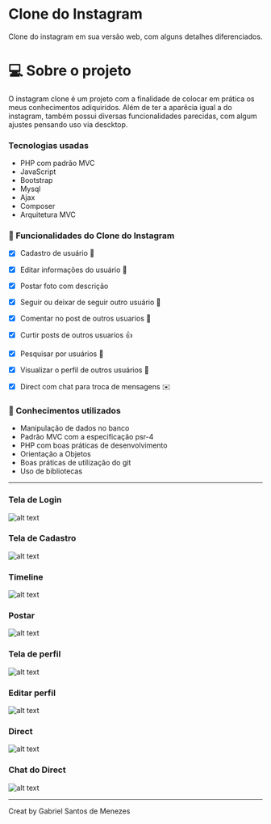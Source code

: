 # Clone do Instagram
Clone do instagram em sua versão web, com alguns detalhes diferenciados.
# :computer: Sobre o projeto
 O instagram clone é um projeto com a finalidade de colocar em prática os meus conhecimentos adiquiridos. 
Além de ter a aparêcia igual a do instagram, também possui diversas funcionalidades parecidas, com algum ajustes pensando uso via descktop.

### Tecnologias usadas
- PHP com padrão MVC
- JavaScript
- Bootstrap
- Mysql
- Ajax
- Composer
- Arquitetura MVC

### :rocket: Funcionalidades do Clone do Instagram 

- [X] Cadastro de usuário :bust_in_silhouette:
- [X] Editar informações do usuário :memo:
- [X] Postar foto com descrição 
- [X] Seguir ou deixar de seguir outro usuário :busts_in_silhouette:
- [X] Comentar no post de outros usuarios :speech_balloon:
- [X] Curtir posts de outros usuarios :+1:
- [X] Pesquisar por usuários :mag_right:
- [X] Visualizar o perfil de outros usuários :eyes:
- [X] Direct com chat para troca de mensagens :envelope:


### :green_book: Conhecimentos  utilizados                            

- Manipulação de dados no banco
- Padrão MVC com a especificação psr-4
- PHP com boas práticas de desenvolvimento
- Orientação a Objetos
- Boas práticas de utilização do git
- Uso de bibliotecas

<hr>

### Tela de Login
![alt text](https://github.com/Gabriel-Santos-de-Menezes/instagram_clone/tree/master/prints/tela_login.png)

### Tela de Cadastro
![alt text](https://github.com/Gabriel-Santos-de-Menezes/instagram_clone/tree/master/prints/tela_cadastro.png)

### Timeline
![alt text](https://github.com/Gabriel-Santos-de-Menezes/instagram_clone/tree/master/prints/timileni.png)

### Postar
![alt text](https://github.com/Gabriel-Santos-de-Menezes/instagram_clone/tree/master/prints/post.png)

### Tela de perfil
![alt text](https://github.com/Gabriel-Santos-de-Menezes/instagram_clone/tree/master/prints/tela_perfilo_logado.png)

### Editar perfil
![alt text](https://github.com/Gabriel-Santos-de-Menezes/instagram_clone/tree/master/prints/editar_perfil.png)

### Direct
![alt text](https://github.com/Gabriel-Santos-de-Menezes/instagram_clone/tree/master/prints/tela_direct_inicial.png)

### Chat do Direct
![alt text](https://github.com/Gabriel-Santos-de-Menezes/instagram_clone/tree/master/prints/tela_direct_chat.png)


<hr>
<p>Creat by Gabriel Santos de Menezes</p>


